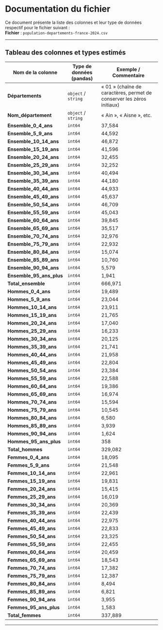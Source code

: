 # Documentation du fichier

Ce document présente la liste des colonnes et leur type de données respectif pour le fichier suivant :  
**Fichier** : `population-departements-france-2024.csv`

---

## Tableau des colonnes et types estimés

| Nom de la colonne        | Type de données (pandas) | Exemple / Commentaire                                                                                  |
|--------------------------|--------------------------|----------------------------------------------------------------------------------------------------------|
| **Départements**         | `object` / `string`      | « 01 » (chaîne de caractères, permet de conserver les zéros initiaux)                                    |
| **Nom_département**      | `object` / `string`      | « Ain », « Aisne », etc.                                                                                 |
| **Ensemble_0_4_ans**     | `int64`                  | 37,584                                                                                                   |
| **Ensemble_5_9_ans**     | `int64`                  | 44,592                                                                                                   |
| **Ensemble_10_14_ans**   | `int64`                  | 46,872                                                                                                   |
| **Ensemble_15_19_ans**   | `int64`                  | 41,596                                                                                                   |
| **Ensemble_20_24_ans**   | `int64`                  | 32,455                                                                                                   |
| **Ensemble_25_29_ans**   | `int64`                  | 32,252                                                                                                   |
| **Ensemble_30_34_ans**   | `int64`                  | 40,494                                                                                                   |
| **Ensemble_35_39_ans**   | `int64`                  | 44,180                                                                                                   |
| **Ensemble_40_44_ans**   | `int64`                  | 44,933                                                                                                   |
| **Ensemble_45_49_ans**   | `int64`                  | 45,637                                                                                                   |
| **Ensemble_50_54_ans**   | `int64`                  | 46,709                                                                                                   |
| **Ensemble_55_59_ans**   | `int64`                  | 45,043                                                                                                   |
| **Ensemble_60_64_ans**   | `int64`                  | 39,845                                                                                                   |
| **Ensemble_65_69_ans**   | `int64`                  | 35,517                                                                                                   |
| **Ensemble_70_74_ans**   | `int64`                  | 32,976                                                                                                   |
| **Ensemble_75_79_ans**   | `int64`                  | 22,932                                                                                                   |
| **Ensemble_80_84_ans**   | `int64`                  | 15,074                                                                                                   |
| **Ensemble_85_89_ans**   | `int64`                  | 10,760                                                                                                   |
| **Ensemble_90_94_ans**   | `int64`                  | 5,579                                                                                                    |
| **Ensemble_95_ans_plus** | `int64`                  | 1,941                                                                                                    |
| **Total_ensemble**       | `int64`                  | 666,971                                                                                                  |
| **Hommes_0_4_ans**       | `int64`                  | 19,489                                                                                                   |
| **Hommes_5_9_ans**       | `int64`                  | 23,044                                                                                                   |
| **Hommes_10_14_ans**     | `int64`                  | 23,911                                                                                                   |
| **Hommes_15_19_ans**     | `int64`                  | 21,765                                                                                                   |
| **Hommes_20_24_ans**     | `int64`                  | 17,040                                                                                                   |
| **Hommes_25_29_ans**     | `int64`                  | 16,233                                                                                                   |
| **Hommes_30_34_ans**     | `int64`                  | 20,125                                                                                                   |
| **Hommes_35_39_ans**     | `int64`                  | 21,741                                                                                                   |
| **Hommes_40_44_ans**     | `int64`                  | 21,958                                                                                                   |
| **Hommes_45_49_ans**     | `int64`                  | 22,804                                                                                                   |
| **Hommes_50_54_ans**     | `int64`                  | 23,384                                                                                                   |
| **Hommes_55_59_ans**     | `int64`                  | 22,588                                                                                                   |
| **Hommes_60_64_ans**     | `int64`                  | 19,386                                                                                                   |
| **Hommes_65_69_ans**     | `int64`                  | 16,974                                                                                                   |
| **Hommes_70_74_ans**     | `int64`                  | 15,594                                                                                                   |
| **Hommes_75_79_ans**     | `int64`                  | 10,545                                                                                                   |
| **Hommes_80_84_ans**     | `int64`                  | 6,580                                                                                                    |
| **Hommes_85_89_ans**     | `int64`                  | 3,939                                                                                                    |
| **Hommes_90_94_ans**     | `int64`                  | 1,624                                                                                                    |
| **Hommes_95_ans_plus**   | `int64`                  | 358                                                                                                      |
| **Total_hommes**         | `int64`                  | 329,082                                                                                                  |
| **Femmes_0_4_ans**       | `int64`                  | 18,095                                                                                                   |
| **Femmes_5_9_ans**       | `int64`                  | 21,548                                                                                                   |
| **Femmes_10_14_ans**     | `int64`                  | 22,961                                                                                                   |
| **Femmes_15_19_ans**     | `int64`                  | 19,831                                                                                                   |
| **Femmes_20_24_ans**     | `int64`                  | 15,415                                                                                                   |
| **Femmes_25_29_ans**     | `int64`                  | 16,019                                                                                                   |
| **Femmes_30_34_ans**     | `int64`                  | 20,369                                                                                                   |
| **Femmes_35_39_ans**     | `int64`                  | 22,439                                                                                                   |
| **Femmes_40_44_ans**     | `int64`                  | 22,975                                                                                                   |
| **Femmes_45_49_ans**     | `int64`                  | 22,833                                                                                                   |
| **Femmes_50_54_ans**     | `int64`                  | 23,325                                                                                                   |
| **Femmes_55_59_ans**     | `int64`                  | 22,455                                                                                                   |
| **Femmes_60_64_ans**     | `int64`                  | 20,459                                                                                                   |
| **Femmes_65_69_ans**     | `int64`                  | 18,543                                                                                                   |
| **Femmes_70_74_ans**     | `int64`                  | 17,382                                                                                                   |
| **Femmes_75_79_ans**     | `int64`                  | 12,387                                                                                                   |
| **Femmes_80_84_ans**     | `int64`                  | 8,494                                                                                                    |
| **Femmes_85_89_ans**     | `int64`                  | 6,821                                                                                                    |
| **Femmes_90_94_ans**     | `int64`                  | 3,955                                                                                                    |
| **Femmes_95_ans_plus**   | `int64`                  | 1,583                                                                                                    |
| **Total_femmes**         | `int64`                  | 337,889                                                                                                  |

---
